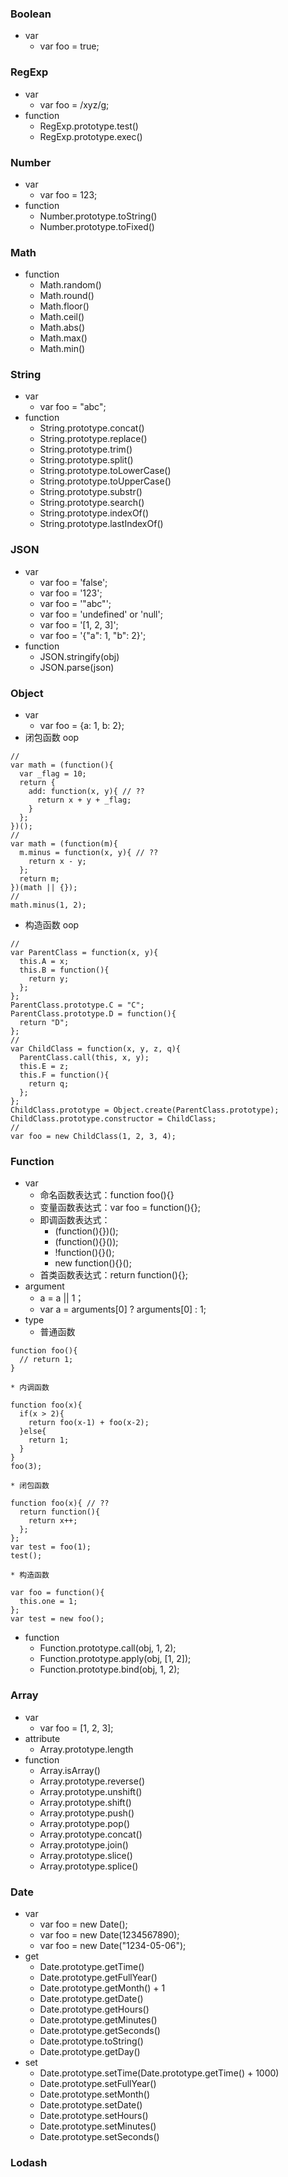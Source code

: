 ### Boolean
* var
    * var foo = true;

### RegExp
* var
    * var foo = /xyz/g;
* function
    * RegExp.prototype.test()
    * RegExp.prototype.exec()

### Number
* var
    * var foo = 123;
* function
    * Number.prototype.toString()
    * Number.prototype.toFixed()

### Math
* function
    * Math.random()
    * Math.round()
    * Math.floor()
    * Math.ceil()
    * Math.abs()
    * Math.max()
    * Math.min()

### String
* var
    * var foo = "abc";
* function
    * String.prototype.concat()
    * String.prototype.replace()
    * String.prototype.trim()
    * String.prototype.split()
    * String.prototype.toLowerCase()
    * String.prototype.toUpperCase()
    * String.prototype.substr()
    * String.prototype.search()
    * String.prototype.indexOf()
    * String.prototype.lastIndexOf()

### JSON
* var
    * var foo = 'false';
    * var foo = '123';
    * var foo = '"abc"';
    * var foo = 'undefined' or 'null';
    * var foo = '[1, 2, 3]';
    * var foo = '{"a": 1, "b": 2}';
* function
    * JSON.stringify(obj)
    * JSON.parse(json)

### Object
* var
    * var foo = {a: 1, b: 2};
* 闭包函数 oop
```
//
var math = (function(){
  var _flag = 10;
  return {
    add: function(x, y){ // ??
      return x + y + _flag;
    }
  };
})();
//
var math = (function(m){
  m.minus = function(x, y){ // ??
    return x - y;
  };
  return m;
})(math || {});
//
math.minus(1, 2);
```

* 构造函数 oop
```
//
var ParentClass = function(x, y){
  this.A = x;
  this.B = function(){
    return y;
  };
};
ParentClass.prototype.C = "C";
ParentClass.prototype.D = function(){
  return "D";
};
//
var ChildClass = function(x, y, z, q){
  ParentClass.call(this, x, y);
  this.E = z;
  this.F = function(){
    return q;
  };
};
ChildClass.prototype = Object.create(ParentClass.prototype);
ChildClass.prototype.constructor = ChildClass;
//
var foo = new ChildClass(1, 2, 3, 4);
```

### Function
* var
    * 命名函数表达式：function foo(){}
    * 变量函数表达式：var foo = function(){};
    * 即调函数表达式：
        * (function(){})();
        * (function(){}());
        * !function(){}();
        * new function(){}();
    * 首类函数表达式：return function(){};
* argument
    * a = a || 1；
    * var a = arguments[0] ? arguments[0] : 1;
* type
    * 普通函数
```
function foo(){
  // return 1;
}
```

    * 内调函数
```
function foo(x){
  if(x > 2){
    return foo(x-1) + foo(x-2);
  }else{
    return 1;
  }
}
foo(3);
```

    * 闭包函数
```
function foo(x){ // ??
  return function(){
    return x++;
  };
};
var test = foo(1);
test();
```

    * 构造函数
```
var foo = function(){
  this.one = 1;
};
var test = new foo();
```

* function
    * Function.prototype.call(obj, 1, 2);
    * Function.prototype.apply(obj, [1, 2]);
    * Function.prototype.bind(obj, 1, 2);

### Array
* var
    * var foo = [1, 2, 3];
* attribute
    * Array.prototype.length
* function
    * Array.isArray()
    * Array.prototype.reverse()
    * Array.prototype.unshift()
    * Array.prototype.shift()
    * Array.prototype.push()
    * Array.prototype.pop()
    * Array.prototype.concat()
    * Array.prototype.join()
    * Array.prototype.slice()
    * Array.prototype.splice()

### Date
* var
    * var foo = new Date();
    * var foo = new Date(1234567890);
    * var foo = new Date("1234-05-06");
* get
    * Date.prototype.getTime()
    * Date.prototype.getFullYear()
    * Date.prototype.getMonth() + 1
    * Date.prototype.getDate()
    * Date.prototype.getHours()
    * Date.prototype.getMinutes()
    * Date.prototype.getSeconds()
    * Date.prototype.toString()
    * Date.prototype.getDay()
* set
    * Date.prototype.setTime(Date.prototype.getTime() + 1000)
    * Date.prototype.setFullYear()
    * Date.prototype.setMonth()
    * Date.prototype.setDate()
    * Date.prototype.setHours()
    * Date.prototype.setMinutes()
    * Date.prototype.setSeconds()

### Lodash
